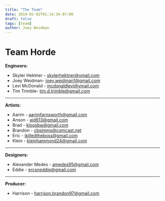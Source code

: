 ```yaml
---
title: "The Team"
date: 2019-02-02T01:14:34-07:00
draft: false
tags: [team]
author: Joey Weidman
---
```


# Team Horde

**Engineers:**

- Skyler Hektner - skylerhektner@ymail.com
- Joey Weidman- joey.weidman1@gmail.com
- Levi McDonald - mcdonaldlevi@ymail.com
- Tim Trimble- tim.d.trimble@gmail.com

***

**Artists:**

- Aarim - aarimfarnsworth@gmail.com
- Anson - ajd613@gmail.com
- Brad - kloosbw@gmail.com
- Brandon - cbsimms@comcast.net
- Eric - ikilledtheboss@gmail.com
- Klein - kleinhammond24@gmail.com

***

**Designers:**

- Alexander Medes - amedes95@gmail.com
- Eddie - ercsneddie@gmail.com

***

**Producer:**

- Harrison - harrison.brandon97@gmail.com
